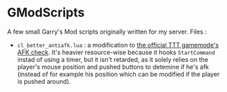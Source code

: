 # GModScripts
A few small Garry's Mod scripts originally written for my server.
Files :
* `cl_better_antiafk.lua` : a modification to [the official TTT gamemode's AFK check](https://github.com/Facepunch/garrysmod/blob/0f26a0e43dc5f49dfc138ec58db67ea6f34b4fb8/garrysmod/gamemodes/terrortown/gamemode/cl_init.lua#L334). It's heavier resource-wise because it hooks `StartCommand` instad of using a timer, but it isn't retarded, as it solely relies on the player's mouse position and pushed buttons to detemine if he's afk (instead of for example his position which can be modified if the player is pushed around).
